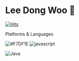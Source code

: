 # Lee Dong Woo 👋

[![Hits](https://hits.seeyoufarm.com/api/count/incr/badge.svg?url=https%3A%2F%2Fgithub.com%2Fldw9571&count_bg=%2379C83D&title_bg=%23555555&icon=&icon_color=%23E7E7E7&title=hits&edge_flat=false)](https://hits.seeyoufarm.com)

Platforms & Languages

![#F7DF1E](https://img.shields.io/badge/#F7DF1E-#F7DF1E.svg?&style=for-the-badge&logo=로고명&logoColor=#F7DF1E)
![javascript](https://img.shields.io/badge/javascript-#F7DF1E.svg?&style=for-the-badge&logo=javascript&logoColor=RED)

![Java](https://img.shields.io/badge/Java-007396.svg?&style=for-the-badge&logo=Java&logoColor=white)
